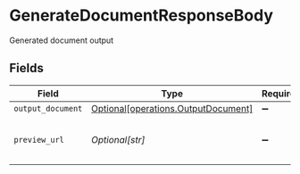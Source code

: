 # GenerateDocumentResponseBody

Generated document output


## Fields

| Field                                                                                  | Type                                                                                   | Required                                                                               | Description                                                                            | Example                                                                                |
| -------------------------------------------------------------------------------------- | -------------------------------------------------------------------------------------- | -------------------------------------------------------------------------------------- | -------------------------------------------------------------------------------------- | -------------------------------------------------------------------------------------- |
| `output_document`                                                                      | [Optional[operations.OutputDocument]](../../models/operations/outputdocument.md)       | :heavy_minus_sign:                                                                     | N/A                                                                                    |                                                                                        |
| `preview_url`                                                                          | *Optional[str]*                                                                        | :heavy_minus_sign:                                                                     | Pre-signed S3 GET URL for preview                                                      | https://document-api-prod.s3.eu-central-1.amazonaws.com/preview/my-template-OR-001.pdf |